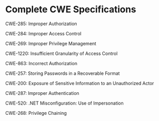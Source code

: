 

# Complete CWE Specifications

CWE-285: Improper Authorization

CWE-284: Improper Access Control

CWE-269: Improper Privilege Management

CWE-1220: Insufficient Granularity of Access Control

CWE-863: Incorrect Authorization

CWE-257: Storing Passwords in a Recoverable Format

CWE-200: Exposure of Sensitive Information to an Unauthorized Actor

CWE-287: Improper Authentication

CWE-520: .NET Misconfiguration: Use of Impersonation

CWE-268: Privilege Chaining